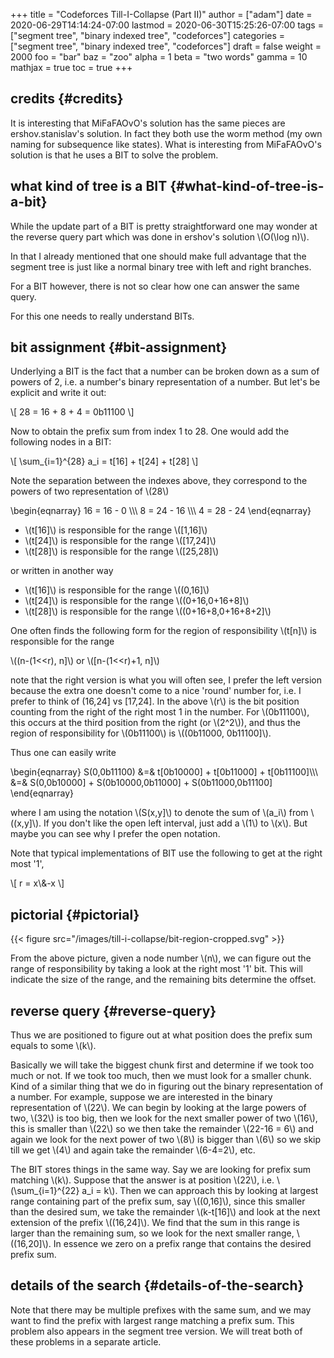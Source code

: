 +++
title = "Codeforces Till-I-Collapse (Part II)"
author = ["adam"]
date = 2020-06-29T14:14:24-07:00
lastmod = 2020-06-30T15:25:26-07:00
tags = ["segment tree", "binary indexed tree", "codeforces"]
categories = ["segment tree", "binary indexed tree", "codeforces"]
draft = false
weight = 2000
foo = "bar"
baz = "zoo"
alpha = 1
beta = "two words"
gamma = 10
mathjax = true
toc = true
+++

## credits {#credits}

It is interesting that MiFaFAOvO's solution has the same pieces are
ershov.stanislav's solution. In fact they both use the worm method (my own
naming for subsequence like states). What is interesting from MiFaFAOvO's
solution is that he uses a BIT to solve the problem.


## what kind of tree is a BIT {#what-kind-of-tree-is-a-bit}

While the update part of a BIT is pretty straightforward one may wonder at the
reverse query part which was done in ershov's solution \\(O(\log n)\\).

In that I already mentioned that one should make full advantage that the segment
tree is just like a normal binary tree with left and right branches.

For a BIT however, there is not so clear how one can answer the same query.

For this one needs to really understand BITs.


## bit assignment {#bit-assignment}

Underlying a BIT is the fact that a number can be broken down as a sum of
powers of 2, i.e. a number's binary representation of a number.  But let's
be explicit and write it out:

\\[
28 = 16 + 8 + 4 = 0b11100
\\]

Now to obtain the prefix sum from index 1 to 28.  One would add the following
nodes in a BIT:

\\[
\sum\_{i=1}^{28} a\_i = t[16] + t[24] + t[28]
\\]

Note the separation between the indexes above, they correspond to the powers of two
representation of \\(28\\)

\begin{eqnarray}
16  = 16 - 0 \\\\\\
8   = 24 - 16 \\\\\\
4   = 28 - 24
\end{eqnarray}

-   \\(t[16]\\) is responsible for the range \\([1,16]\\)
-   \\(t[24]\\) is responsible for the range \\([17,24]\\)
-   \\(t[28]\\) is responsible for the range \\([25,28]\\)

or written in another way

-   \\(t[16]\\) is responsible for the range \\((0,16]\\)
-   \\(t[24]\\) is responsible for the range \\((0+16,0+16+8]\\)
-   \\(t[28]\\) is responsible for the range \\((0+16+8,0+16+8+2]\\)

One often finds the following form for the region of responsibility
\\(t[n]\\) is responsible for the range

\\((n-(1<<r), n]\\) or \\([n-(1<<r)+1, n]\\)

note that the right version is what you will often see, I prefer the left
version because the extra one doesn't come to a nice 'round' number for, i.e. I
prefer to think of (16,24] vs [17,24]. In the above \\(r\\) is the bit position
counting from the right of the right most 1 in the number. For \\(0b11100\\), this
occurs at the third position from the right (or \\(2^2\\)), and thus the region of
responsibility for \\(0b11100\\) is \\((0b11000, 0b11100]\\).

Thus one can easily write

\begin{eqnarray}
S(0,0b11100) &=& t[0b10000] + t[0b11000] + t[0b11100]\\\\\\
&=& S(0,0b10000] + S(0b10000,0b11000] + S(0b11000,0b11100]
\end{eqnarray}

where I am using the notation \\(S(x,y]\\) to denote the sum of \\(a\_i\\) from \\((x,y]\\).
If you don't like the open left interval, just add a \\(1\\) to \\(x\\). But maybe you
can see why I prefer the open notation.

Note that typical implementations of BIT use the following to get at the right
most '1',

\\[
r = x\\&-x
\\]


## pictorial {#pictorial}

{{< figure src="/images/till-i-collapse/bit-region-cropped.svg" >}}

From the above picture, given a node number \\(n\\), we can figure out
the range of responsibility by taking a look at the right most '1' bit.
This will indicate the size of the range, and the remaining bits
determine the offset.


## reverse query {#reverse-query}

Thus we are positioned to figure out at what position does the prefix sum equals
to some \\(k\\).

Basically we will take the biggest chunk first and determine if we took too much
or not. If we took too much, then we must look for a smaller chunk. Kind of a
similar thing that we do in figuring out the binary representation of a number.
For example, suppose we are interested in the binary representation of \\(22\\). We
can begin by looking at the large powers of two, \\(32\\) is too big, then we look
for the next smaller power of two \\(16\\), this is smaller than \\(22\\) so we then
take the remainder \\(22-16 = 6\\) and again we look for the next power of two \\(8\\)
is bigger than \\(6\\) so we skip till we get \\(4\\) and again take the remainder
\\(6-4=2\\), etc.

The BIT stores things in the same way. Say we are looking for prefix sum
matching \\(k\\). Suppose that the answer is at position \\(22\\), i.e. \\(\sum\_{i=1}^{22}
a\_i = k\\). Then we can approach this by looking at largest range containing part
of the prefix sum, say \\((0,16]\\), since this smaller than the desired sum, we
take the remainder \\(k-t[16]\\) and look at the next extension of the prefix
\\((16,24]\\). We find that the sum in this range is larger than the remaining sum, so
we look for the next smaller range, \\((16,20]\\). In essence we zero on a prefix
range that contains the desired prefix sum.


## details of the search {#details-of-the-search}

Note that there may be multiple prefixes with the same sum, and we may want to
find the prefix with largest range matching a prefix sum. This problem also
appears in the segment tree version. We will treat both of these problems in a
separate article.
